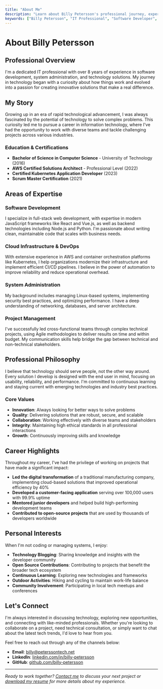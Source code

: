 ```yaml
---
title: "About Me"
description: "Learn about Billy Petersson's professional journey, expertise in IT and software development, and passion for technology solutions"
keywords: ["Billy Petersson", "IT Professional", "Software Developer", "Technology Expert", "Career"]
---
```


# About Billy Petersson

## Professional Overview

I'm a dedicated IT professional with over 8 years of experience in software development, system administration, and technology solutions. My journey in technology began with a curiosity about how things work and evolved into a passion for creating innovative solutions that make a real difference.

## My Story

Growing up in an era of rapid technological advancement, I was always fascinated by the potential of technology to solve complex problems. This curiosity led me to pursue a career in information technology, where I've had the opportunity to work with diverse teams and tackle challenging projects across various industries.

### Education & Certifications

- **Bachelor of Science in Computer Science** - University of Technology (2016)
- **AWS Certified Solutions Architect** - Professional Level (2022)
- **Certified Kubernetes Application Developer** (2023)
- **Scrum Master Certification** (2021)

## Areas of Expertise

### Software Development
I specialize in full-stack web development, with expertise in modern JavaScript frameworks like React and Vue.js, as well as backend technologies including Node.js and Python. I'm passionate about writing clean, maintainable code that scales with business needs.

### Cloud Infrastructure & DevOps
With extensive experience in AWS and container orchestration platforms like Kubernetes, I help organizations modernize their infrastructure and implement efficient CI/CD pipelines. I believe in the power of automation to improve reliability and reduce operational overhead.

### System Administration
My background includes managing Linux-based systems, implementing security best practices, and optimizing performance. I have a deep understanding of networking, databases, and server architecture.

### Project Management
I've successfully led cross-functional teams through complex technical projects, using Agile methodologies to deliver results on time and within budget. My communication skills help bridge the gap between technical and non-technical stakeholders.

## Professional Philosophy

I believe that technology should serve people, not the other way around. Every solution I develop is designed with the end user in mind, focusing on usability, reliability, and performance. I'm committed to continuous learning and staying current with emerging technologies and industry best practices.

### Core Values

- **Innovation**: Always looking for better ways to solve problems
- **Quality**: Delivering solutions that are robust, secure, and scalable
- **Collaboration**: Working effectively with diverse teams and stakeholders
- **Integrity**: Maintaining high ethical standards in all professional interactions
- **Growth**: Continuously improving skills and knowledge

## Career Highlights

Throughout my career, I've had the privilege of working on projects that have made a significant impact:

- **Led the digital transformation** of a traditional manufacturing company, implementing cloud-based solutions that improved operational efficiency by 40%
- **Developed a customer-facing application** serving over 100,000 users with 99.9% uptime
- **Mentored junior developers** and helped build high-performing development teams
- **Contributed to open-source projects** that are used by thousands of developers worldwide

## Personal Interests

When I'm not coding or managing systems, I enjoy:

- **Technology Blogging**: Sharing knowledge and insights with the developer community
- **Open Source Contributions**: Contributing to projects that benefit the broader tech ecosystem
- **Continuous Learning**: Exploring new technologies and frameworks
- **Outdoor Activities**: Hiking and cycling to maintain work-life balance
- **Community Involvement**: Participating in local tech meetups and conferences

## Let's Connect

I'm always interested in discussing technology, exploring new opportunities, and connecting with like-minded professionals. Whether you're looking to collaborate on a project, need technical consultation, or simply want to chat about the latest tech trends, I'd love to hear from you.

Feel free to reach out through any of the channels below:

- **Email**: [billy@peterssontech.net](mailto:billy@peterssontech.net)
- **LinkedIn**: [linkedin.com/in/billy-petersson](https://linkedin.com/in/billy-petersson)
- **GitHub**: [github.com/billy-petersson](https://github.com/billy-petersson)

---

*Ready to work together? [Contact me](/contact/) to discuss your next project or [download my resume](/resume.pdf) for more details about my experience.*